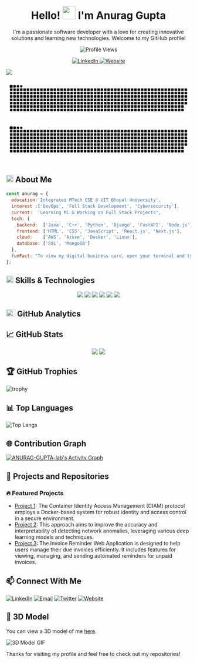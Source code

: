 <div align="center">

  <h1>Hello! <img src="https://media.giphy.com/media/hvRJCLFzcasrR4ia7z/giphy.gif" width="35px" height="35px"> I'm Anurag Gupta</h1>

  I'm a passionate software developer with a love for creating innovative solutions and learning new technologies. Welcome to my GitHub profile!

   ![Profile Views](https://komarev.com/ghpvc/?username=ANURAG-GUPTA-lab&color=blue)
  
  <a href="https://www.linkedin.com/in/anuraggupta77/">
    <img src="https://img.shields.io/badge/LinkedIn-%230A66C2.svg?style=for-the-badge&logo=linkedin&logoColor=white" alt="LinkedIn">
  </a>
  <a href="https://anurag-gupta-lab.github.io/portfolio/">
    <img src="https://img.shields.io/badge/Website-%23171717.svg?style=for-the-badge&logo=google-chrome&logoColor=white" alt="Website">
  </a>
  
</div>


![](https://raw.githubusercontent.com/ANURAG-GUPTA-lab/ANURAG-GUPTA-lab/output/github-contribution-grid-snake.svg)

 
![github contribution grid snake animation](https://raw.githubusercontent.com/platane/platane/output/github-contribution-grid-snake-dark.svg#gh-dark-mode-only)![github contribution grid snake animation](https://raw.githubusercontent.com/platane/platane/output/github-contribution-grid-snake.svg#gh-light-mode-only)
 

<h2 align="left">
  <img src="https://media2.giphy.com/media/QssGEmpkyEOhBCb7e1/giphy.gif?cid=ecf05e47a0n3gi1bfqntqmob8g9aid1oyj2wr3ds3mg700bl&rid=giphy.gif" width="20px" height="20px"> 
  About Me 
</h2>

```js
const anurag = {
  education:'Integrated MTech CSE @ VIT Bhopal University',
  interest :['DevOps', 'Full Stack Development', 'Cybersecurity'],
  current:  'Learning ML & Working on Full Stack Projects',
  tech: {
    backend:  ['Java', 'C++', 'Python', 'Django', 'FastAPI', 'Node.js'],
    frontend: ['HTML', 'CSS', 'JavaScript', 'React.js', 'Next.js'],
    cloud:    ['AWS', 'Azure', 'Docker', 'Linux'],
    database: ['SQL', 'MongoDB']
  },
  funFact: "To view my digital business card, open your terminal and type: 'npx anuraggupta' ✨",
};
```

<h2 align="left">
  <img src="https://media2.giphy.com/media/QssGEmpkyEOhBCb7e1/giphy.gif?cid=ecf05e47a0n3gi1bfqntqmob8g9aid1oyj2wr3ds3mg700bl&rid=giphy.gif" width="20px" height="20px">
  Skills & Technologies
</h2>

<div align="center">
  <img src="https://skillicons.dev/icons?i=java,python,js,html,css" />
  <img src="https://skillicons.dev/icons?i=react,next,threejs,tailwind,nodejs,express" />
  <img src="https://skillicons.dev/icons?i=aws,azure,docker,github,linux" />
  <img src="https://skillicons.dev/icons?i=flask,django,fastapi,postgresql,mysql,mongodb" />
  <img src="https://skillicons.dev/icons?i=tensorflow,pytorch,opencv" />
  <img src="https://skillicons.dev/icons?i=arduino,bash,discordjs,githubactions" />
</div>

<h2 align="left">
  <img src="https://media.giphy.com/media/iY8CRBdQXODJSCERIr/giphy.gif" width="25px" height="20px">
  GitHub Analytics
</h2>


## 📈 GitHub Stats

<div align="center">
  <img height="180em" src="https://github-readme-stats.vercel.app/api?username=ANURAG-GUPTA-lab&show_icons=true&theme=radical&count_private=true" />
  <img height="180em" src="https://github-readme-streak-stats.herokuapp.com/?user=ANURAG-GUPTA-lab&theme=radical" />
</div>

## 🏆 GitHub Trophies

![trophy](https://github-profile-trophy.vercel.app/?username=ANURAG-GUPTA-lab&theme=onedark&row=1&column=6)

## 📊 Top Languages

![Top Langs](https://github-readme-stats.vercel.app/api/top-langs/?username=ANURAG-GUPTA-lab&layout=compact&theme=radical&langs_count=8)

  ## 🌐 Contribution Graph

<a href="https://github.com/ANURAG-GUPTA-lab/github-readme-activity-graph"><img alt="ANURAG-GUPTA-lab's Activity Graph" src="https://github-readme-activity-graph.vercel.app/graph/?username=ANURAG-GUPTA-lab&bg_color=1F222E&color=F8D866&line=F85D7F&point=FFFFFF&hide_border=true" /></a>

## 🎯 Projects and Repositories

### 🔥 Featured Projects
- [Project 1](https://github.com/ANURAG-GUPTA-lab/CIAM): The Container Identity Access Management (CIAM) protocol employs a Docker-based system for robust identity and access control in a secure environment.
- [Project 2](https://github.com/ANURAG-GUPTA-lab/IDS_through_ML_and_DL): This approach aims to improve the accuracy and interpretability of detecting network anomalies, leveraging various deep learning models and techniques.
- [Project 3](https://github.com/ANURAG-GUPTA-lab/Invoice-Mate): The Invoice Reminder Web Application is designed to help users manage their due invoices efficiently. It includes features for viewing, managing, and sending automated reminders for unpaid invoices.

## 📫 Connect With Me

[![LinkedIn](https://img.shields.io/badge/-LinkedIn-0077B5?style=flat&logo=linkedin&logoColor=white)](https://www.linkedin.com/in/anuraggupta77/)
[![Email](https://img.shields.io/badge/-Email-D14836?style=flat&logo=gmail&logoColor=white)](mailto:anuraggupt9406@gmail.com)
[![Twitter](https://img.shields.io/badge/-Twitter-1DA1F2?style=flat&logo=twitter&logoColor=white)](https://x.com/AnuragG05560767)
[![Website](https://img.shields.io/badge/-Website-000000?style=flat&logo=google-chrome&logoColor=white)](https://anurag-gupta-lab.github.io/portfolio/)

## 🎨 3D Model

You can view a 3D model of me [here](https://example.com/3d-model).

![3D Model GIF](https://example.com/3d-model.gif)

Thanks for visiting my profile and feel free to check out my repositories!
